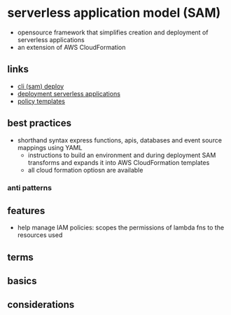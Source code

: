 # serverless application model (SAM)

- opensource framework that simplifies creation and deployment of serverless applications
- an extension of AWS CloudFormation

## links

- [cli (sam) deploy](https://docs.aws.amazon.com/serverless-application-model/latest/developerguide/sam-cli-command-reference-sam-deploy.html)
- [deployment serverless applications](https://docs.aws.amazon.com/serverless-application-model/latest/developerguide/serverless-deploying.html)
- [policy templates](https://docs.aws.amazon.com/serverless-application-model/latest/developerguide/serverless-policy-templates.html)

## best practices

- shorthand syntax express functions, apis, databases and event source mappings using YAML
  - instructions to build an environment and during deployment SAM transforms and expands it into AWS CloudFormation templates
  - all cloud formation optiosn are available

### anti patterns

## features

- help manage IAM policies: scopes the permissions of lambda fns to the resources used

## terms

## basics

## considerations
